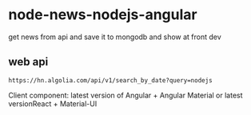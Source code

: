 # node-news-nodejs-angular
get news from api and save it to mongodb and show at front dev


## web api

`https://hn.algolia.com/api/v1/search_by_date?query=nodejs`

Client component: latest version of Angular + Angular Material or latest versionReact +
Material-UI
